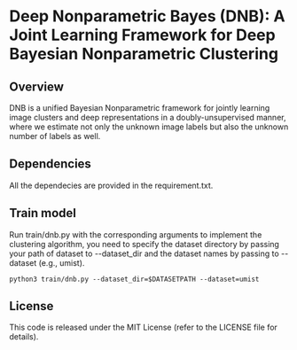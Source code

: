 # Deep Nonparametric Bayes (DNB): A Joint Learning Framework for Deep Bayesian Nonparametric Clustering


## Overview
DNB is a unified Bayesian Nonparametric framework for jointly learning image clusters and deep representations in a doubly-unsupervised manner, where we estimate not only the unknown image labels but also the unknown number of labels as well.


## Dependencies
All the dependecies are provided in the requirement.txt.

## Train model
Run train/dnb.py with the corresponding arguments to implement the clustering algorithm, you need to specify the dataset directory by passing your path of dataset to --dataset_dir and the dataset names by passing to --dataset (e.g., umist).

```
python3 train/dnb.py --dataset_dir=$DATASETPATH --dataset=umist
```

## License
This code is released under the MIT License (refer to the LICENSE file for details).

